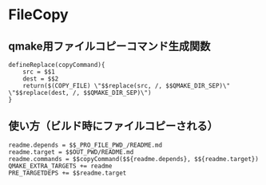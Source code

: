 # FileCopy

## qmake用ファイルコピーコマンド生成関数

```
defineReplace(copyCommand){
    src = $$1
    dest = $$2
    return($(COPY_FILE) \"$$replace(src, /, $$QMAKE_DIR_SEP)\" \"$$replace(dest, /, $$QMAKE_DIR_SEP)\")
}
```

## 使い方（ビルド時にファイルコピーされる）

```
readme.depends = $$_PRO_FILE_PWD_/README.md
readme.target = $$OUT_PWD/README.md
readme.commands = $$copyCommand($${readme.depends}, $${readme.target})
QMAKE_EXTRA_TARGETS += readme
PRE_TARGETDEPS += $$readme.target
```
